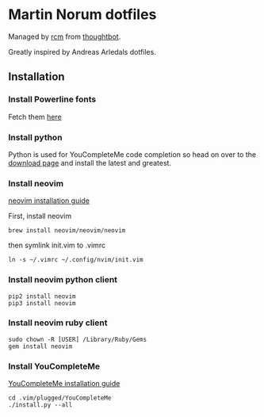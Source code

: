 # Martin Norum dotfiles
Managed by [rcm](https://github.com/thoughtbot/rcm) from [thoughtbot](https://thoughtbot.com/).

Greatly inspired by Andreas Arledals dotfiles.

## Installation

### Install Powerline fonts

Fetch them [here](https://github.com/powerline/fonts)

### Install python

Python is used for YouCompleteMe code completion so head on over to the [download page](https://www.python.org/downloads/) and install the latest and greatest.

### Install neovim
[neovim installation guide](https://github.com/neovim/neovim/wiki/Installing-Neovim)

First, install neovim

	brew install neovim/neovim/neovim
	
then symlink init.vim to .vimrc
	
	ln -s ~/.vimrc ~/.config/nvim/init.vim
		

### Install neovim python client

	pip2 install neovim	
	pip3 install neovim

### Install neovim ruby client

	sudo chown -R [USER] /Library/Ruby/Gems
	gem install neovim


### Install YouCompleteMe
[YouCompleteMe installation guide](https://github.com/Valloric/YouCompleteMe/blob/master/README.md#installation)

	cd .vim/plugged/YouCompleteMe
	./install.py --all
 